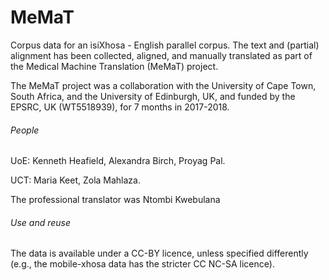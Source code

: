 # MeMaT
Corpus data for an isiXhosa - English parallel corpus. The text and (partial) alignment has been collected, aligned, and manually translated as part of the Medical Machine Translation (MeMaT) project. 

The MeMaT project was a collaboration with the University of Cape Town, South Africa, and the University of Edinburgh, UK, and funded by the EPSRC, UK (WT5518939), for 7 months in 2017-2018. 

###### People
UoE:
Kenneth Heafield, 
Alexandra Birch, 
Proyag Pal.

UCT:
Maria Keet, 
Zola Mahlaza.

The professional translator was Ntombi Kwebulana

###### Use and reuse
The data is available under a CC-BY licence, unless specified differently (e.g., the mobile-xhosa data has the stricter CC NC-SA licence).
